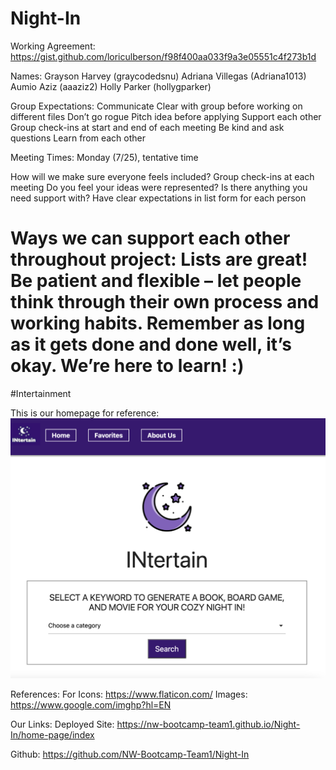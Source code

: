 
# Night-In

Working Agreement:
https://gist.github.com/loriculberson/f98f400aa033f9a3e05551c4f273b1d

Names:
Grayson Harvey (graycodedsnu)
Adriana Villegas (Adriana1013)
Aumio Aziz  (aaaziz2)
Holly Parker (hollygparker)

Group Expectations:
Communicate
Clear with group before working on different files
Don’t go rogue 
Pitch idea before applying 
Support each other
Group check-ins at start and end of each meeting 
Be kind and ask questions 
Learn from each other 

Meeting Times:
Monday (7/25), tentative time

How will we make sure everyone feels included?
Group check-ins at each meeting
Do you feel your ideas were represented?
Is there anything you need support with?
Have clear expectations in list form for each person

Ways we can support each other throughout project:
Lists are great!
Be patient and flexible – let people think through their own process and working habits. Remember as long as it gets done and done well, it’s okay. We’re here to learn! :) 
=======
#Intertainment

This is our homepage for reference:
![alt text](./assets/Homepage.png)

References:
For Icons: https://www.flaticon.com/
Images: https://www.google.com/imghp?hl=EN


Our Links:
Deployed Site: https://nw-bootcamp-team1.github.io/Night-In/home-page/index

Github: https://github.com/NW-Bootcamp-Team1/Night-In


